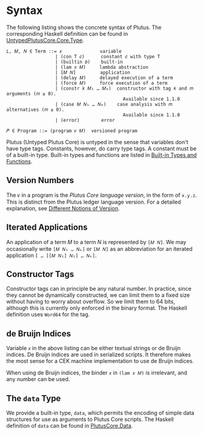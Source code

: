 # Syntax

The following listing shows the concrete syntax of Plutus.
The corresponding Haskell definition can be found in [UntypedPlutusCore.Core.Type](https://plutus.cardano.intersectmbo.org/haddock/latest/plutus-core/UntypedPlutusCore-Core-Type.html#t:Term).

```text
𝐿, 𝑀, 𝑁 ∈ Term ::= 𝑥              variable
                  | (con T 𝑐)      constant 𝑐 with type T
                  | (builtin 𝑏)    built-in
                  | (lam 𝑥 𝑀)     lambda abstraction
                  | [𝑀 𝑁]         application
                  | (delay 𝑀)     delayed execution of a term
                  | (force 𝑀)     force execution of a term
                  | (constr 𝑘 𝑀₁ … 𝑀ₘ)  constructor with tag 𝑘 and 𝑚 arguments (𝑚 ≥ 0).
                                           Available since 1.1.0
                  | (case 𝑀 𝑁₁ … 𝑁ₘ)    case analysis with 𝑚 alternatives (𝑚 ≥ 0).
                                           Available since 1.1.0
                  | (error)        error

𝑃 ∈ Program ::= (program 𝑣 𝑀)  versioned program
```

Plutus (Untyped Plutus Core) is untyped in the sense that variables don't have type tags.
Constants, however, do carry type tags.
A constant must be of a built-in type.
Built-in types and functions are listed in [Built-in Types and Functions](./builtin.md).

## Version Numbers

The 𝑣 in a program is the _Plutus Core language version_, in the form of `x.y.z`.
This is distinct from the Plutus ledger language version.
For a detailed explanation, see [Different Notions of Version](https://plutus.cardano.intersectmbo.org/docs/essential-concepts/versions).

## Iterated Applications

An application of a term 𝑀 to a term 𝑁 is represented by `[𝑀 𝑁]`.
We may occasionally write `[𝑀 𝑁₁ … 𝑁ₖ]` or `[𝑀 𝑁]` as an abbreviation for an iterated application `[ … [[𝑀 𝑁₁] 𝑁₂] … 𝑁ₖ]`.

## Constructor Tags

Constructor tags can in principle be any natural number.
In practice, since they cannot be dynamically constructed, we can limit them to a fixed size without having to worry about overflow.
So we limit them to 64 bits, although this is currently only enforced in the binary format.
The Haskell definition uses `Word64` for the tag.

## de Bruijn Indices

Variable `𝑥` in the above listing can be either textual strings or de Bruijn indices.
De Bruijn indices are used in serialized scripts.
It therefore makes the most sense for a CEK machine implementation to use de Bruijn indices.

When using de Bruijn indices, the binder `𝑥` in `(lam 𝑥 𝑀)` is irrelevant, and any number can be used.

## The `data` Type

We provide a built-in type, `data`, which permits the encoding of simple data structures
for use as arguments to Plutus Core scripts.
The Haskell definition of `data` can be found in [PlutusCore.Data](https://plutus.cardano.intersectmbo.org/haddock/latest/plutus-core/PlutusCore-Data.html#t:Data).
